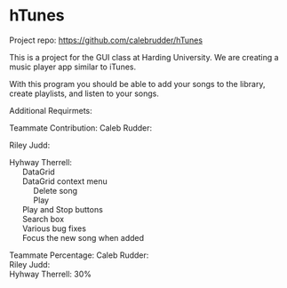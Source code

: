 # hTunes 
 Project repo: https://github.com/calebrudder/hTunes
 
This is a project for the GUI class at Harding University. We are creating a music player app similar to iTunes.

With this program you should be able to add your songs to the library, create playlists, and listen to your songs.

Additional Requirmets: 

Teammate Contribution: 
  Caleb Rudder: 
  
  
  Riley Judd: 
  
  
  Hyhway Therrell: <br />
    &nbsp;&nbsp;&nbsp;&nbsp;&nbsp; DataGrid <br />
   &nbsp;&nbsp;&nbsp;&nbsp;&nbsp; DataGrid context menu <br />
       &nbsp;&nbsp;&nbsp;&nbsp;&nbsp;&nbsp;&nbsp;&nbsp;&nbsp;&nbsp; Delete song <br />
       &nbsp;&nbsp;&nbsp;&nbsp;&nbsp;&nbsp;&nbsp;&nbsp;&nbsp;&nbsp; Play <br />
    &nbsp;&nbsp;&nbsp;&nbsp;&nbsp; Play and Stop buttons <br />
    &nbsp;&nbsp;&nbsp;&nbsp;&nbsp; Search box <br />
    &nbsp;&nbsp;&nbsp;&nbsp;&nbsp; Various bug fixes <br />
    &nbsp;&nbsp;&nbsp;&nbsp;&nbsp; Focus the new song when added <br />

Teammate Percentage: 
 Caleb Rudder:  
 Riley Judd:  
 Hyhway Therrell: 30% 
